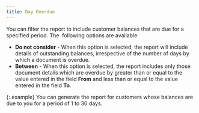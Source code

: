 ```yaml
---
title: Day Overdue
---
```



You can filter the report to include customer balances that are due  for a specified period. The  following  options are available:

- **Do 
 not consider** - When this option is selected, the report will include  details of outstanding balances, irrespective of the number of days by  which a document is overdue.
- **Between**  - When this option is selected, the report includes only those document  details which are overdue by greater than or equal to the value entered  in the field **From** and less  than or equal to the value entered in the field **To**.



{:.example}
You can generate the report for customers whose balances are due to  you for a period of 1 to 30 days.
